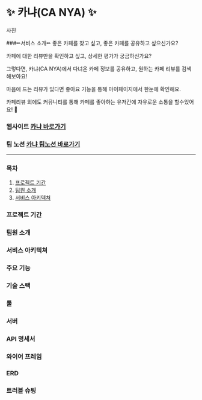 # ✨ 카냐(CA NYA) ✨

사진

###✏서비스 소개✏
좋은 카페를 찾고 싶고, 좋은 카페를 공유하고 싶으신가요?

카페에 대한 리뷰만을 확인하고 싶고, 상세한 평가가 궁금하신가요?

그렇다면, 카냐(CA NYA)에서 다녀온 카페 정보를 공유하고, 원하는 카페 리뷰를 검색해보아요!

마음에 드는 리뷰가 있다면 좋아요 기능을 통해 마이페이지에서 한눈에 확인해요.

카페리뷰 외에도 커뮤니티를 통해 카페를 좋아하는 유저간에 자유로운 소통을 할수있어요! 💛

### 웹사이트 [카냐 바로가기](https://ca-nya.com/)
### 팀 노션 [카냐 팀노션 바로가기](https://www.notion.so/99-4-dcbf8104c68b4d3a940968c05371e21a)

---

### 목차
1. [프로젝트 기간](#-프로젝트-기간)
2. [팀원 소개](#-팀원-소개)
3. [서비스 아키텍쳐](#-서비스-아키텍쳐)

### 프로젝트 기간

### 팀원 소개

### 서비스 아키텍쳐

### 주요 기능

### 기술 스택

### 툴

### 서버

### API 명세서

### 와이어 프레임

### ERD

### 트러블 슈팅

